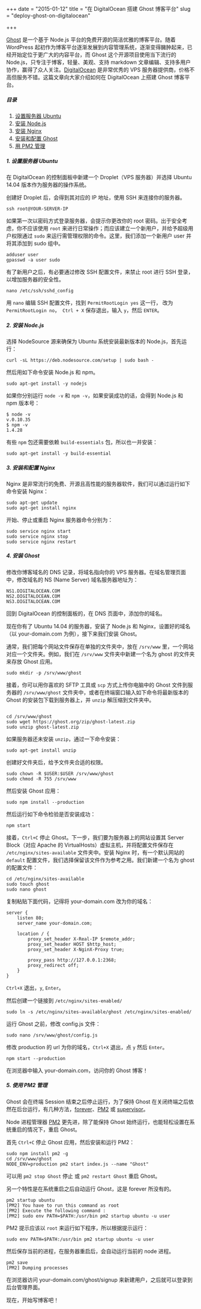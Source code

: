 +++
date = "2015-01-12"
title = "在 DigitalOcean 搭建 Ghost 博客平台"
slug = "deploy-ghost-on-digitalocean"

+++

[Ghost](https://ghost.org/) 是一个基于 Node.js 平台的免费开源的简洁优雅的博客平台。随着 WordPress 起初作为博客平台逐渐发展到内容管理系统，逐渐变得臃肿起来，已经开始定位于更广大的内容平台，而 Ghost 这个开源项目使用当下流行的 Node.js，只专注于博客，轻量、美观、支持 markdown 文章编辑、支持多用户协作，赢得了众人关注。[DigitalOcean](https://www.digitalocean.com/?refcode=f3851a9bdb88) 是非常优秀的 VPS 服务器提供商，价格不高但服务不错。这篇文章向大家介绍如何在 DigitalOcean 上搭建 Ghost 博客平台。

##### 目录

1. [设置服务器 Ubuntu](#1)
2. [安装 Node.js](#2)
3. [安装 Nginx](#3)
4. [安装和配置 Ghost](#4)
5. [用 PM2 管理](#5)

##### 1. 设置服务器 Ubuntu <a name="1"></a>

在 DigitalOcean 的控制面板中新建一个 Droplet（VPS 服务器）并选择 Ubuntu 14.04 版本作为服务器的操作系统。

创建好 Droplet 后，会得到其对应的 IP 地址，使用 SSH 来连接你的服务器。

```
ssh root@YOUR-SERVER-IP
```

如果第一次以密码方式登录服务器，会提示你更改你的 root 密码。出于安全考虑，你不应该使用 `root` 来进行日常操作；而应该建立一个新用户，并给予超级用户权限通过 `sudo` 来运行需管理权限的命令。这里，我们添加一个新用户 user 并将其添加到 sudo 组中。

```
adduser user
gpasswd -a user sudo
```

有了新用户之后，有必要通过修改 SSH 配置文件，来禁止 root 进行 SSH 登录，以增加服务器的安全性。

```
nano /etc/ssh/sshd_config
```

用 `nano` 编辑 SSH 配置文件，找到 `PermitRootLogin yes` 这一行， 改为 `PermitRootLogin no`，` Ctrl + X` 保存退出，输入 `y`，然后 `ENTER`。

##### 2. 安装 Node.js <a name="2"></a>

选择 NodeSource 源来确保为 Ubuntu 系统安装最新版本的 Node.js，首先运行：

```
curl -sL https://deb.nodesource.com/setup | sudo bash -
```

然后用如下命令安装 Node.js 和 npm。

```
sudo apt-get install -y nodejs
```

如果你分别运行 `node -v` 和 `npm -v`，如果安装成功的话，会得到 Node.js 和 npm 版本号：

```
$ node -v
v.0.10.35
$ npm -v
1.4.28
```

有些 `npm` 包还需要依赖 `build-essentials` 包，所以也一并安装：

```
sudo apt-get install -y build-essential
```

##### 3. 安装和配置 Nginx <a name="3"></a>

Nginx 是非常流行的免费、开源且高性能的服务器软件，我们可以通过运行如下命令安装 Nginx：

```
sudo apt-get update
sudo apt-get install nginx
```

开始、停止或重启 Nginx 服务器命令分别为：

```
sudo service nginx start
sudo service nginx stop
sudo service nginx restart
```

##### 4. 安装 Ghost <a name="4"></a>

修改你博客域名的 DNS 记录，将域名指向你的 VPS 服务器。在域名管理页面中，修改域名的 NS (Name Server) 域名服务器地址为：

```
NS1.DIGITALOCEAN.COM
NS2.DIGITALOCEAN.COM
NS3.DIGITALOCEAN.COM
```

回到 DigitalOcean 的控制面板的，在 DNS 页面中，添加你的域名。

现在你有了 Ubuntu 14.04 的服务器，安装了 Node.js 和 Nginx，设置好的域名（以 your-domain.com 为例），接下来我们安装 Ghost。

通常，我们把每个网站文件保存在单独的文件夹中，放在 `/srv/www` 里，一个网站对应一个文件夹。例如，我们在 `/srv/www` 文件夹中新建一个名为 ghost 的文件夹来存放 Ghost 应用。

```
sudo mkdir -p /srv/www/ghost
```

接着，你可以用你喜欢的 SFTP 工具或 `scp` 方式上传你电脑中的 Ghost 文件到服务器的 `/srv/www/ghost` 文件夹中，或者在终端窗口输入如下命令将最新版本的 Ghost 的安装包下载到服务器上，并 `unzip` 解压缩到文件夹中。

```

cd /srv/www/ghost
sudo wget https://ghost.org/zip/ghost-latest.zip  
sudo unzip ghost-latest.zip
```

如果服务器还未安装 `unzip`，通过一下命令安装：

```
sudo apt-get install unzip
```

创建好文件夹后，给予文件夹合适的权限。

```
sudo chown -R $USER:$USER /srv/www/ghost
sudo chmod -R 755 /srv/www
```


然后安装 Ghost 应用：

```
sudo npm install --production
```

然后运行如下命令检验是否安装成功：

```
npm start
```

接着，`Ctrl+C` 停止 Ghost。下一步，我们要为服务器上的网站设置其 Server Block（对应 Apache 的 VirtualHosts）虚拟主机，并将配置文件保存在 `/etc/nginx/sites-available` 文件夹中。安装 Nginx 时，有一个默认网站的 `default` 配置文件，我们选择保留该文件作为参考之用。我们新建一个名为 ghost 的配置文件：

```
cd /etc/nginx/sites-available
sudo touch ghost
sudo nano ghost
```

复制粘贴下面代码，记得将 your-domain.com 改为你的域名：

```
server {
    listen 80;
    server_name your-domain.com;

    location / {
        proxy_set_header X-Real-IP $remote_addr;
        proxy_set_header HOST $http_host;
        proxy_set_header X-NginX-Proxy true;

        proxy_pass http://127.0.0.1:2368;
        proxy_redirect off;
    }
}
```

`Ctrl+X` 退出，`y`, `Enter`。

然后创建一个链接到 `/etc/nginx/sites-enabled/`

```
sudo ln -s /etc/nginx/sites-available/ghost /etc/nginx/sites-enabled/
```

运行 Ghost 之前，修改 config.js 文件：

```
sudo nano /srv/www/ghost/config.js
```

修改 production 的 url 为你的域名，`Ctrl+X` 退出，点 `y` 然后 `Enter`。


```
npm start --production
```

在浏览器中输入 your-domain.com，访问你的 Ghost 博客！

##### 5. 使用 PM2 管理 <a name="5"></a>

Ghost 会在终端 Session 结束之后停止运行，为了保持 Ghost 在关闭终端之后依然在后台运行，有几种方法，[forever](https://npmjs.org/package/forever)、[PM2](https://github.com/Unitech/pm2) 或 [supervisor](http://supervisord.org/)。

Node 进程管理器 [PM2](https://github.com/Unitech/pm2) 更先进，除了能保持 Ghost 始终运行，也能轻松设置在系统重启的情况下，重启 Ghost。

首先 `Ctrl+C` 停止 Ghost 应用，然后安装和运行 PM2：

```
sudo npm install pm2 -g
cd /srv/www/ghost
NODE_ENV=production pm2 start index.js --name "Ghost"
```

可以用 `pm2 stop Ghost` 停止 或 `pm2 restart Ghost` 重启 Ghost。

另一个特性是在系统重启之后自动运行 Ghost，这是 forever 所没有的。

```
pm2 startup ubuntu
[PM2] You have to run this command as root
[PM2] Execute the following command :
[PM2] sudo env PATH=$PATH:/usr/bin pm2 startup ubuntu -u user
```

PM2 提示应该以 `root` 来运行如下程序，所以根据提示运行：
```
sudo env PATH=$PATH:/usr/bin pm2 startup ubuntu -u user
```

然后保存当前的进程，在服务器重启后，会自动运行当前的 node 进程。

```
pm2 save
[PM2] Dumping processes
```

在浏览器访问 your-domain.com/ghost/signup 来新建用户，之后就可以登录到后台管理界面。

现在，开始写博客吧！
